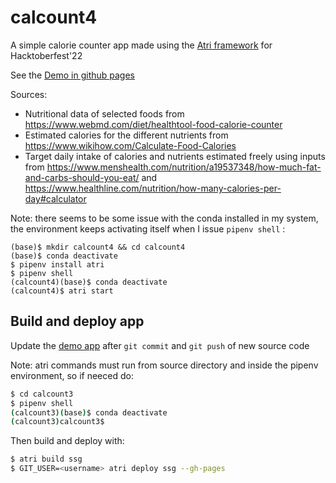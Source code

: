 # calcount4
A simple calorie counter app made using the [Atri framework](https://github.com/Atri-Labs/atrilabs-engine) for Hacktoberfest'22

See the [Demo in github pages](https://mhered.github.io/calcount4/)

Sources: 
* Nutritional data of selected foods from https://www.webmd.com/diet/healthtool-food-calorie-counter
* Estimated calories for the different nutrients from https://www.wikihow.com/Calculate-Food-Calories
* Target daily intake of calories and nutrients estimated freely using inputs from https://www.menshealth.com/nutrition/a19537348/how-much-fat-and-carbs-should-you-eat/ and https://www.healthline.com/nutrition/how-many-calories-per-day#calculator 

Note: there seems to be some issue with the conda installed in my system, the environment keeps activating itself when I issue `pipenv shell` :

```
(base)$ mkdir calcount4 && cd calcount4
(base)$ conda deactivate
$ pipenv install atri
$ pipenv shell
(calcount4)(base)$ conda deactivate
(calcount4)$ atri start
```



## Build and deploy app
Update the [demo app](https://mhered.github.io/calcount4/) after `git commit` and `git push` of new source code

Note: atri commands must run from source directory and inside the pipenv environment, so if neeced do:
```bash
$ cd calcount3
$ pipenv shell
(calcount3)(base)$ conda deactivate
(calcount3)calcount3$
```
Then build and deploy with:
```bash
$ atri build ssg
$ GIT_USER=<username> atri deploy ssg --gh-pages
```

